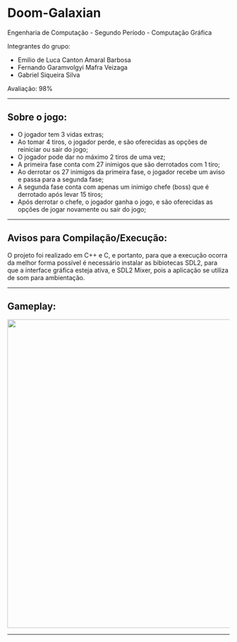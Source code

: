 # Doom-Galaxian

Engenharia de Computação - Segundo Período - Computação Gráfica

Integrantes do grupo:

- Emilio de Luca Canton Amaral Barbosa
- Fernando Garamvolgyi Mafra Veizaga
- Gabriel Siqueira Silva

Avaliação: 98%

-------------------------------------------------------------------------------------------------------------------------------------------------------------------------------------------------------------------

Sobre o jogo:
------------------------------------------
- O jogador tem 3 vidas extras;
- Ao tomar 4 tiros, o jogador perde, e são oferecidas as opções de reiniciar ou sair do jogo;
- O jogador pode dar no máximo 2 tiros de uma vez;
- A primeira fase conta com 27 inimigos que são derrotados com 1 tiro;
- Ao derrotar os 27 inimigos da primeira fase, o jogador recebe um aviso e passa para a segunda fase;
- A segunda fase conta com apenas um inimigo chefe (boss) que é derrotado após levar 15 tiros;
- Após derrotar o chefe, o jogador ganha o jogo, e são oferecidas as opções de jogar novamente ou sair do jogo;

-------------------------------------------------------------------------------------------------------------------------------------------------------------------------------------------------------------------

Avisos para Compilação/Execução:
------------------------------------------
<p>
O projeto foi realizado em C++ e C, e portanto, para que a execução ocorra da melhor forma possível é necessário instalar as bibiotecas SDL2, para que a interface gráfica esteja ativa, e SDL2 Mixer, pois a
aplicação se utiliza de som para ambientação.
</p>

-------------------------------------------------------------------------------------------------------------------------------------------------------------------------------------------------------------------

Gameplay:
------------------------------------------

<span align="center">

<div>
<img src="gif/Doom-Galaxian_ Gameplay.gif" width=700px>
</div>

</span>

-------------------------------------------------------------------------------------------------------------------------------------------------------------------------------------------------------------------
